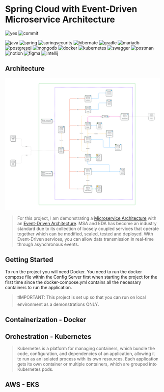 # Spring Cloud with Event-Driven Microservice Architecture

![yes](https://img.shields.io/badge/Maintained%3F-yes-green.svg)
![commit](https://img.shields.io/github/commits-since/yhdchoi/fiorano/1.0.svg)

![java](https://img.shields.io/badge/Java-ED8B00?style=for-the-badge&logo=openjdk&logoColor=white)
![spring](https://img.shields.io/badge/Spring-6DB33F?style=for-the-badge&logo=spring&logoColor=white)
![springsecurity](https://img.shields.io/badge/Spring_Security-6DB33F?style=for-the-badge&logo=Spring-Security&logoColor=white)
![hibernate](https://img.shields.io/badge/Hibernate-59666C?style=for-the-badge&logo=Hibernate&logoColor=white)
![gradle](https://img.shields.io/badge/Gradle-02303A.svg?style=for-the-badge&logo=Gradle&logoColor=white)
![mariadb](https://img.shields.io/badge/MariaDB-003545?style=for-the-badge&logo=mariadb&logoColor=white)
![postgresql](https://img.shields.io/badge/PostgreSQL-316192?style=for-the-badge&logo=postgresql&logoColor=white)
![mongodb](https://img.shields.io/badge/MongoDB-4EA94B?style=for-the-badge&logo=mongodb&logoColor=white)
![docker](https://img.shields.io/badge/docker-%230db7ed.svg?style=for-the-badge&logo=docker&logoColor=white)
![kubernetes](https://img.shields.io/badge/kubernetes-%23326ce5.svg?style=for-the-badge&logo=kubernetes&logoColor=white)
![swagger](https://img.shields.io/badge/-Swagger-%23Clojure?style=for-the-badge&logo=swagger&logoColor=white)
![postman](https://img.shields.io/badge/Postman-FF6C37?style=for-the-badge&logo=postman&logoColor=white)
![notion](https://img.shields.io/badge/Notion-%23000000.svg?style=for-the-badge&logo=notion&logoColor=white)
![figma](https://img.shields.io/badge/Figma-F24E1E?style=for-the-badge&logo=figma&logoColor=white)
![intellij](https://img.shields.io/badge/IntelliJ_IDEA-000000.svg?style=for-the-badge&logo=intellij-idea&logoColor=white)

## Architecture

![architecture](./readme/image/architecture-diagram.png)

[//]: # (<img src="./readme/image/architecture-diagram.png" width="800" height="800" />)

> For this project, I am demonstrating a [Microservice Architecture](https://yhdchoi.notion.site/Microservice-Architecture-1d40b6ddbce580cdb8cfe3bcc877912b?pvs=4)
> with an [Event-Driven Architecture](https://yhdchoi.notion.site/Event-Driven-Architecture-1d40b6ddbce580f1a39fe756daf040d2?pvs=4).
> MSA and EDA has become an industry standard due to its collection of loosely coupled services that operate together
> which can be modified, scaled, tested and deployed.
> With Event-Driven services, you can allow data transmission in real-time through asynchronous events.

## Getting Started

To run the project you will need Docker. You need to run the docker compose file within the Config Server first when
starting the project for the first time since the docker-compose.yml contains all the necessary containers to run the
application.

> ❗️IMPORTANT: This project is set up so that you can run on local environment as a demonstrations ONLY.

## Containerization - Docker

## Orchestration - Kubernetes

> Kubernetes is a platform for managing containers, which bundle the code, configuration, and dependencies of an
> application,
> allowing it to run as an isolated process with its own resources. Each application gets its own container or multiple
> containers,
> which are grouped into Kubernetes pods.

## AWS - EKS


